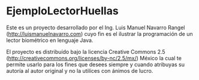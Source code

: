 EjemploLectorHuellas
====================

Este es un proyecto desarrollado por el Ing. Luis Manuel Navarro Rangel (http://luismanuelnavarro.com) cuyo fin es el ilustrar la programación de un lector biométrico en lenguaje Java.

El proyecto es distribuído bajo la licencia Creative Commons 2.5 (http://creativecommons.org/licenses/by-nc/2.5/mx/) México la cual te permite usarlo para los fines que desees siempre y cuando atribuyas su autoría al autor original y no la utilíces con ánimos de lucro.
